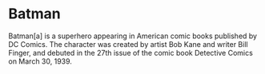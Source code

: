 # Batman
Batman[a] is a superhero appearing in American comic books published by DC Comics. 
The character was created by artist Bob Kane and writer Bill Finger, and debuted in the 27th issue of the comic book Detective Comics on March 30, 1939. 
